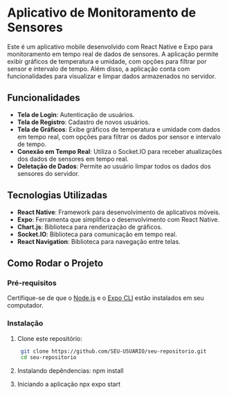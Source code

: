 # Aplicativo de Monitoramento de Sensores

Este é um aplicativo mobile desenvolvido com React Native e Expo para monitoramento em tempo real de dados de sensores. A aplicação permite exibir gráficos de temperatura e umidade, com opções para filtrar por sensor e intervalo de tempo. Além disso, a aplicação conta com funcionalidades para visualizar e limpar dados armazenados no servidor.

## Funcionalidades

- **Tela de Login**: Autenticação de usuários.
- **Tela de Registro**: Cadastro de novos usuários.
- **Tela de Gráficos**: Exibe gráficos de temperatura e umidade com dados em tempo real, com opções para filtrar os dados por sensor e intervalo de tempo.
- **Conexão em Tempo Real**: Utiliza o Socket.IO para receber atualizações dos dados de sensores em tempo real.
- **Deletação de Dados**: Permite ao usuário limpar todos os dados dos sensores do servidor.

## Tecnologias Utilizadas

- **React Native**: Framework para desenvolvimento de aplicativos móveis.
- **Expo**: Ferramenta que simplifica o desenvolvimento com React Native.
- **Chart.js**: Biblioteca para renderização de gráficos.
- **Socket.IO**: Biblioteca para comunicação em tempo real.
- **React Navigation**: Biblioteca para navegação entre telas.

## Como Rodar o Projeto

### Pré-requisitos

Certifique-se de que o [Node.js](https://nodejs.org/) e o [Expo CLI](https://docs.expo.dev/get-started/installation/) estão instalados em seu computador.

### Instalação

1. Clone este repositório:

   ```bash
    git clone https://github.com/SEU-USUARIO/seu-repositorio.git
    cd seu-repositorio

2. Instalando depêndencias:
    npm install

3. Iniciando a aplicação
    npx expo start